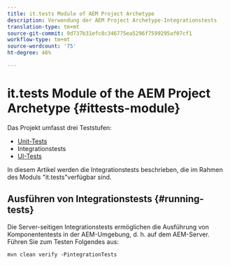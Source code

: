```yaml
---
title: it.tests Module of AEM Project Archetype
description: Verwendung der AEM Project Archetype-Integrationstests
translation-type: tm+mt
source-git-commit: 9d737b31efc8c346775ea5296f7599295af07cf1
workflow-type: tm+mt
source-wordcount: '75'
ht-degree: 46%

---
```



# it.tests Module of the AEM Project Archetype {#ittests-module}

Das Projekt umfasst drei Teststufen:

* [Unit-Tests](core.md#unit-tests)
* Integrationstests
* [UI-Tests](uitests.md)

In diesem Artikel werden die Integrationstests beschrieben, die im Rahmen des Moduls &quot;it.tests&quot;verfügbar sind.

## Ausführen von Integrationstests {#running-tests}

Die Server-seitigen Integrationstests ermöglichen die Ausführung von Komponententests in der AEM-Umgebung, d. h. auf dem AEM-Server. Führen Sie zum Testen Folgendes aus:

```
mvn clean verify -PintegrationTests
```

